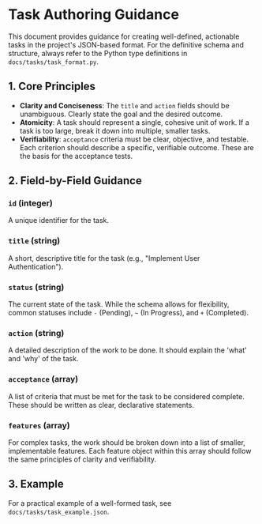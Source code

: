 # Task Authoring Guidance

This document provides guidance for creating well-defined, actionable tasks in the project's JSON-based format. For the definitive schema and structure, always refer to the Python type definitions in `docs/tasks/task_format.py`.

## 1. Core Principles

-   **Clarity and Conciseness**: The `title` and `action` fields should be unambiguous. Clearly state the goal and the desired outcome.
-   **Atomicity**: A task should represent a single, cohesive unit of work. If a task is too large, break it down into multiple, smaller tasks.
-   **Verifiability**: `acceptance` criteria must be clear, objective, and testable. Each criterion should describe a specific, verifiable outcome. These are the basis for the acceptance tests.

## 2. Field-by-Field Guidance

### `id` (integer)
A unique identifier for the task.

### `title` (string)
A short, descriptive title for the task (e.g., "Implement User Authentication").

### `status` (string)
The current state of the task. While the schema allows for flexibility, common statuses include `-` (Pending), `~` (In Progress), and `+` (Completed).

### `action` (string)
A detailed description of the work to be done. It should explain the 'what' and 'why' of the task.

### `acceptance` (array)
A list of criteria that must be met for the task to be considered complete. These should be written as clear, declarative statements.

### `features` (array)
For complex tasks, the work should be broken down into a list of smaller, implementable features. Each feature object within this array should follow the same principles of clarity and verifiability.

## 3. Example

For a practical example of a well-formed task, see `docs/tasks/task_example.json`.
